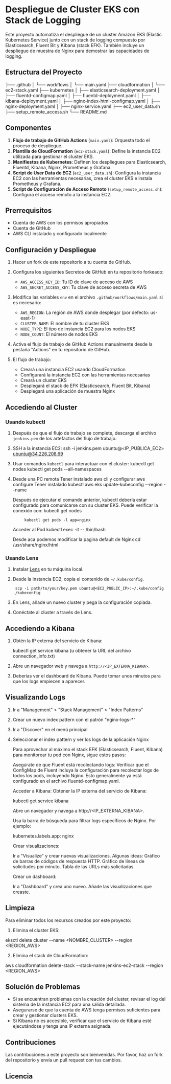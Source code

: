 # Despliegue de Cluster EKS con Stack de Logging

Este proyecto automatiza el despliegue de un cluster Amazon EKS (Elastic Kubernetes Service) junto con un stack de logging compuesto por Elasticsearch, Fluent Bit y Kibana (stack EFK). También incluye un despliegue de muestra de Nginx para demostrar las capacidades de logging.

## Estructura del Proyecto

├── .github
│ └── workflows
│       └── main.yaml
├── cloudformation
│ └── ec2-stack.yaml
├── kubernetes
│ ├── elasticsearch-deployment.yaml
│ ├── fluentd-configmap.yaml
│ ├── fluentd-deployment.yaml
│ ├── kibana-deployment.yaml
│ ├── nginx-index-html-configmap.yaml
│ ├── nginx-deployment.yaml
│ ├── nginx-service.yaml
├── ec2_user_data.sh
├── setup_remote_access.sh
└── README.md

## Componentes

1. **Flujo de trabajo de GitHub Actions** (`main.yaml`): Orquesta todo el proceso de despliegue.
2. **Plantilla de CloudFormation** (`ec2-stack.yaml`): Define la instancia EC2 utilizada para gestionar el cluster EKS.
3. **Manifiestos de Kubernetes**: Definen los despliegues para Elasticsearch, Fluentd, Kibana, Nginx, Prometheus y Grafana.
4. **Script de User Data de EC2** (`ec2_user_data.sh`): Configura la instancia EC2 con las herramientas necesarias, crea el cluster EKS e instala Prometheus y Grafana.
5. **Script de Configuración de Acceso Remoto** (`setup_remote_access.sh`): Configura el acceso remoto a la instancia EC2.

## Prerrequisitos

- Cuenta de AWS con los permisos apropiados
- Cuenta de GitHub
- AWS CLI instalado y configurado localmente

## Configuración y Despliegue

1. Hacer un fork de este repositorio a tu cuenta de GitHub.

2. Configura los siguientes Secretos de GitHub en tu repositorio forkeado:
   - `AWS_ACCESS_KEY_ID`: Tu ID de clave de acceso de AWS
   - `AWS_SECRET_ACCESS_KEY`: Tu clave de acceso secreta de AWS

3. Modifica las variables `env` en el archivo `.github/workflows/main.yaml` si es necesario:
   - `AWS_REGION`: La región de AWS donde desplegar (por defecto: us-east-1)
   - `CLUSTER_NAME`: El nombre de tu cluster EKS
   - `NODE_TYPE`: El tipo de instancia EC2 para los nodos EKS
   - `NODE_COUNT`: El número de nodos EKS

4. Activa el flujo de trabajo de GitHub Actions manualmente desde la pestaña "Actions" en tu repositorio de GitHub.

5. El flujo de trabajo:
   - Creará una instancia EC2 usando CloudFormation
   - Configurará la instancia EC2 con las herramientas necesarias
   - Creará un cluster EKS
   - Desplegará el stack de EFK (Elasticsearch, Fluent Bit, Kibana)
   - Desplegará una aplicación de muestra Nginx

## Accediendo al Cluster

### Usando kubectl

1. Después de que el flujo de trabajo se complete, descarga el archivo `jenkins.pem` de los artefactos del flujo de trabajo.
2. SSH a la instancia EC2:
    ssh -i jenkins.pem ubuntu@<IP_PUBLICA_EC2> ubuntu@34.226.208.69

3. Usar comandos `kubectl` para interactuar con el cluster:
    kubectl get nodes
    kubectl get pods --all-namespaces

4. Desde una PC remota 
    Tener instalado aws cli y configurar
            aws configure
    Tener instalado kubectl
            aws eks update-kubeconfig --region <region> --name <cluster-name>
    
    Después de ejecutar el comando anterior, kubectl debería estar configurado para comunicarse con su  cluster EKS. Puede verificar la conexión con:
            kubectl get nodes

            kubectl get pods -l app=nginx
    
    Acceder al Pod
            kubectl exec -it <nombre-del-pod> -- /bin/bash

    Desde aca podemos modificar la pagina default de Nginx
            cd /usr/share/nginx/html

### Usando Lens

1. Instalar [Lens](https://k8slens.dev/) en tu máquina local.
2. Desde la instancia EC2, copia el contenido de `~/.kube/config`. 
        
        scp -i path/to/your/key.pem ubuntu@<EC2_PUBLIC_IP>:~/.kube/config ./kubeconfig

3. En Lens, añade un nuevo cluster y pega la configuración copiada.
4. Conéctate al cluster a través de Lens.

## Accediendo a Kibana

1. Obtén la IP externa del servicio de Kibana:

    kubectl get service kibana
    (u obtener la URL del archivo connection_info.txt)

2. Abre un navegador web y navega a `http://<IP_EXTERNA_KIBANA>`.
3. Deberías ver el dashboard de Kibana. Puede tomar unos minutos para que los logs empiecen a aparecer.

## Visualizando Logs

1. Ir a "Management" > "Stack Management" > "Index Patterns"
2. Crear un nuevo index pattern con el patrón "nginx-logs-*"
3. Ir a "Discover" en el menú principal
4. Seleccionar el index pattern y ver los logs de la aplicación Nginx

    Para aprovechar al máximo el stack EFK (Elasticsearch, Fluent, Kibana) para monitorear tu pod con Nginx, sigue estos pasos:

    Asegúrate de que Fluent está recolectando logs:
    Verificar que el ConfigMap de Fluent incluya la configuración para recolectar logs de todos los pods, incluyendo Nginx. Esto generalmente ya está configurado en el archivo fluentd-configmap.yaml.

    Acceder a Kibana:
    Obtener la IP externa del servicio de Kibana:

    kubectl get service kibana

    Abre un navegador y navega a http://<IP_EXTERNA_KIBANA>.

    Usa la barra de búsqueda para filtrar logs específicos de Nginx. Por ejemplo:

    kubernetes.labels.app: nginx

    Crear visualizaciones:

    Ir a "Visualize" y crear nuevas visualizaciones. Algunas ideas:
        Gráfico de barras de códigos de respuesta HTTP.
        Gráfico de líneas de solicitudes por minuto.
        Tabla de las URLs más solicitadas.

    Crear un dashboard:

    Ir a "Dashboard" y crea uno nuevo.
    Añade las visualizaciones que creaste.

## Limpieza

Para eliminar todos los recursos creados por este proyecto:

1. Elimina el cluster EKS:

eksctl delete cluster --name <NOMBRE_CLUSTER> --region <REGION_AWS>

2. Elimina el stack de CloudFormation:

aws cloudformation delete-stack --stack-name jenkins-ec2-stack --region <REGION_AWS>

## Solución de Problemas

- Si se encuentran problemas con la creación del cluster, revisar el log del sistema de la instancia EC2 para una salida detallada.
- Asegurarse de que la cuenta de AWS tenga permisos suficientes para crear y gestionar clusters EKS.
- Si Kibana no es accesible, verificar que el servicio de Kibana esté ejecutándose y tenga una IP externa asignada.

## Contribuciones

Las contribuciones a este proyecto son bienvenidas. Por favor, haz un fork del repositorio y envía un pull request con tus cambios.

## Licencia